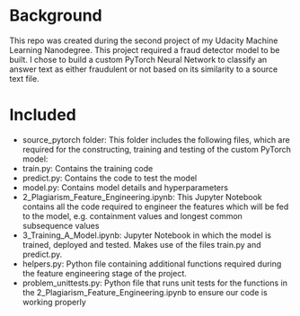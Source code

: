 # Background

This repo was created during the second project of my Udacity Machine Learning Nanodegree. This project required a fraud detector model to be built.
I chose to build a custom PyTorch Neural Network to classify an answer text as either fraudulent or not based on its similarity to a source text file.

# Included
 - source_pytorch folder: This folder includes the following files, which are required for the constructing, training and testing of the custom PyTorch model:
  - train.py: Contains the training code
  - predict.py: Contains the code to test the model
  - model.py: Contains model details and hyperparameters
 - 2_Plagiarism_Feature_Engineering.ipynb: This Jupyter Notebook contains all the code required to engineer the features which will be fed to the model, e.g. containment values and longest common subsequence values
 - 3_Training_A_Model.ipynb: Jupyter Notebook in which the model is trained, deployed and tested. Makes use of the files train.py and predict.py.
 - helpers.py: Python file containing additional functions required during the feature engineering stage of the project.
 - problem_unittests.py: Python file that runs unit tests for the functions in the 2_Plagiarism_Feature_Engineering.ipynb to ensure our code is working properly
 
